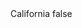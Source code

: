 <?xml version="1.0" encoding="UTF-8"?>
<CustomMetadata xmlns="http://soap.sforce.com/2006/04/metadata">
    <label>California</label>
    <protected>false</protected>
</CustomMetadata>
